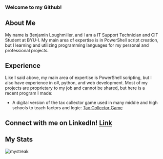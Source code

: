 ### Welcome to my Github!

## About Me
My name is Benjamin Loughmiller, and I am a IT Support Technician and CIT Student at BYU-I. My main area of expertise is in PowerShell script creation, but I learning and utilizing programming languages for my personal and professional projects. 

## Experience
Like I said above, my main area of expertise is PowerShell scripting, but I also have experience in c#, python, and web development. 
Most of my projects are proprietary to my job and cannot be shared, but here is a recent program I made:

- A digital version of the tax collector game used in many middle and high schools to teach factors and logic: [Tax Collector Game](https://github.com/benloughmiller/CSE-310-Module1)

## Connect with me on LinkedIn! [Link](https://www.linkedin.com/in/benjamin-loughmiller-2a660325b/)

## My Stats
<img src="https://github-readme-streak-stats.herokuapp.com/?user=benloughmiller&theme=tokyonight" alt="mystreak"/>
